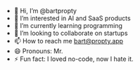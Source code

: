 - 👋 Hi, I’m @bartpropty
- 👀 I’m interested in AI and SaaS products
- 🌱 I’m currently learning programming
- 💞️ I’m looking to collaborate on startups
- 📫 How to reach me bart@propty.app
- 😄 Pronouns: Mr.
- ⚡ Fun fact: I loved no-code, now I hate it.

<!---
bartpropty/bartpropty is a ✨ special ✨ repository because its `README.md` (this file) appears on your GitHub profile.
You can click the Preview link to take a look at your changes.
--->
